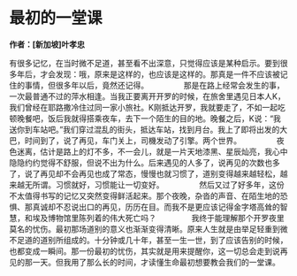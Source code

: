 [Pixiv:60141148]: # 'https://i.loli.net/2019/04/19/5cb9dc16e4ddd.png'

# 最初的一堂课

**作者：[新加坡]叶孝忠**

有很多记忆，在当时微不足道，甚至看不出深意，只觉得应该是某种启示。要到很多年后，才会发现：哦，原来是这样的，也应该是这样的。那真是一件不应该被记住的事情，但很多年以后，竟然还记得。
　　
　　那是在路上经常会发生的事，一次最普通不过的萍水相逢。当我正要离开开罗的时候，在旅舍里遇见日本人K，我们曾经在耶路撒冷住过同一家小旅社。K刚抵达开罗，我就要走了，不如一起吃顿晚餐吧，饭后我就得搭乘夜车，去下一个陌生的目的地。晚餐之后，K说：“我送你到车站吧。”我们穿过混乱的街头，抵达车站，找到月台。我上了即将出发的大巴，时间到了，说了再见，车门关上，司機发动了引擎。两个世界。
　　
　　夜色迷离，估计是路上的灯不多，不一会儿，就是一片天地漆黑、星辰灿亮，我心中隐隐约约觉得不舒服，但说不出为什么。后来遇见的人多了，说再见的次数也多了，说了再见却不会再见也成了常态，慢慢也就习惯了，道别变得越来越轻松，越来越无所谓。习惯就好，习惯能让一切变好。
　　
　　然后又过了好多年，这份不太值得书写的记忆又突然变得鲜活起来。那个夜晚，杂沓的声音、在陌生地的恐惧、那真诚却不忍说出口的再见，历历在目。而我不是更应该记得金字塔高耸的智慧，和埃及博物馆里陈列着的伟大死亡吗？
　　
　　我终于能理解那个开罗夜里莫名的忧伤。最初那场道别的意义也渐渐变得清晰。原来人生就是由举足轻重到微不足道的道别所组成的。十分钟或几十年，甚至一生一世，到了应该告别的时候，也都变成一瞬间。那一份最初的忧伤，其实就是用来提醒你，这一切总会走到说再见的那一天。但我用了那么长的时间，才读懂生命最初想要教会我们的一堂课。

